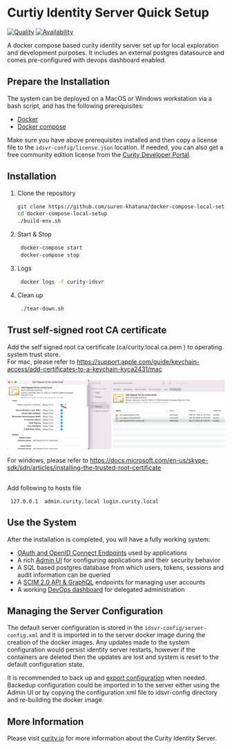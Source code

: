 #  Curtiy Identity Server Quick Setup 

[![Quality](https://img.shields.io/badge/quality-experiment-red)](https://curity.io/resources/code-examples/status/)
[![Availability](https://img.shields.io/badge/availability-source-blue)](https://curity.io/resources/code-examples/status/)

A docker compose based curity identity server set up for local exploration and development purposes. 
It includes an external postgres datasource and comes pre-configured with devops dashboard enabled.

## Prepare the Installation

The system can be deployed on a MacOS or Windows workstation via a bash script, and has the following prerequisites:

* [Docker](https://docs.docker.com/get-docker/)
* [Docker compose](https://docs.docker.com/compose/install/)

Make sure you have above prerequisites installed and then copy a license file to the `idsvr-config/license.json` location.
If needed, you can also get a free community edition license from the [Curity Developer Portal](https://developer.curity.io).
 
## Installation

 1. Clone the repository
    ```sh
    git clone https://github.com/suren-khatana/docker-compose-local-setup.git
    cd docker-compose-local-setup
    ./build-env.sh
    ```
 2. Start & Stop 
    ```sh
     docker-compose start
     docker-compose stop
    ```
 3. Logs
    ```sh
     docker logs -f curity-idsvr
    ```

 4. Clean up
    ```sh
     ./tear-down.sh
    ```



## Trust self-signed root CA certificate

Add the self signed root ca certificate (ca/curity.local.ca.pem ) to operating system trust store.<br>
For mac, please refer to https://support.apple.com/guide/keychain-access/add-certificates-to-a-keychain-kyca2431/mac <br> <br>
![root ca configuration](./docs/ca-trust.png "Root ca trust configuration")



For windows, please refer to https://docs.microsoft.com/en-us/skype-sdk/sdn/articles/installing-the-trusted-root-certificate

## 
Add following to hosts file
 ```
  127.0.0.1  admin.curity.local login.curity.local
 ```

## Use the System

After the installation is completed, you will have a fully working system:

- [OAuth and OpenID Connect Endpoints](https://localhost:8443/~/.well-known/openid-configuration) used by applications
- A rich [Admin UI](https://localhost:6749/admin) for configuring applications and their security behavior
- A SQL based postgres database from which users, tokens, sessions and audit information can be queried
- A [SCIM 2.0 API & GraphQL](https://localhost:6749/admin/#/profiles/user-management/user-management/endpoints) endpoints for managing user accounts
- A working [DevOps dashboard](https://localhost:6749/admin/dashboard) for delegated administration



## Managing the Server Configuration
The default server configuration is stored in the `idsvr-config/server-config.xml` and it is imported in to the server docker image during the creation of the docker images.
Any updates made to the system configuration would persist identity server restarts, however if the containers are deleted then the updates are lost and system is reset to the default configuration state.

It is recommended to back up and [export configuration](https://curity.io/docs/idsvr/latest/configuration-guide/backup.html) when needed. Backedup configuration could be imported in to the server either using the Admin UI or by copying the configuration xml file to idsvr-config directory and re-building the docker image.




## More Information

Please visit [curity.io](https://curity.io/) for more information about the Curity Identity Server.